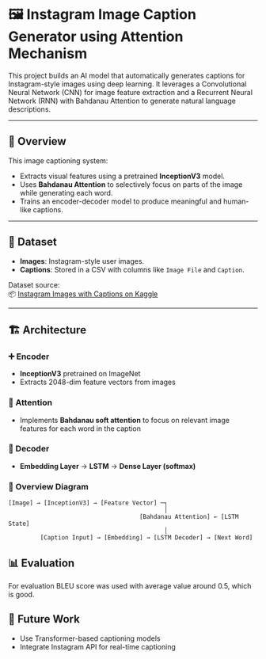 # 🖼️ Instagram Image Caption Generator using Attention Mechanism

This project builds an AI model that automatically generates captions for Instagram-style images using deep learning. It leverages a Convolutional Neural Network (CNN) for image feature extraction and a Recurrent Neural Network (RNN) with Bahdanau Attention to generate natural language descriptions.

---

## 🧠 Overview

This image captioning system:
- Extracts visual features using a pretrained **InceptionV3** model.
- Uses **Bahdanau Attention** to selectively focus on parts of the image while generating each word.
- Trains an encoder-decoder model to produce meaningful and human-like captions.

---

## 📂 Dataset

- **Images**: Instagram-style user images.
- **Captions**: Stored in a CSV with columns like `Image File` and `Caption`.

Dataset source:  
📦 [Instagram Images with Captions on Kaggle]([https://www.kaggle.com/datasets/programmerrdai/ozone-layer](https://www.kaggle.com/datasets/prithvijaunjale/instagram-images-with-captions/data))  

---

## 🏗️ Architecture

### ➕ Encoder
- **InceptionV3** pretrained on ImageNet
- Extracts 2048-dim feature vectors from images

### 🎯 Attention
- Implements **Bahdanau soft attention** to focus on relevant image features for each word in the caption

### 📝 Decoder
- **Embedding Layer** → **LSTM** → **Dense Layer (softmax)**

### 🔄 Overview Diagram

```text
[Image] → [InceptionV3] → [Feature Vector] ─┐
                                            │
                                     [Bahdanau Attention] ← [LSTM State]
                                            │
         [Caption Input] → [Embedding] → [LSTM Decoder] → [Next Word]

```

## 📊 Evaluation

For evaluation BLEU score was used with average value around 0.5, which is good.

## 🔮 Future Work
- Use Transformer-based captioning models 
- Integrate Instagram API for real-time captioning

